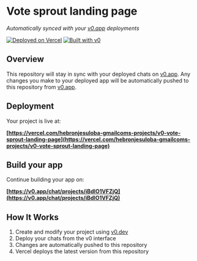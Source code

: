 # Vote sprout landing page

*Automatically synced with your [v0.app](https://v0.app) deployments*

[![Deployed on Vercel](https://img.shields.io/badge/Deployed%20on-Vercel-black?style=for-the-badge&logo=vercel)](https://vercel.com/hebronjesuloba-gmailcoms-projects/v0-vote-sprout-landing-page)
[![Built with v0](https://img.shields.io/badge/Built%20with-v0.app-black?style=for-the-badge)](https://v0.app/chat/projects/iBdlO1VFZjQ)

## Overview

This repository will stay in sync with your deployed chats on [v0.app](https://v0.app).
Any changes you make to your deployed app will be automatically pushed to this repository from [v0.app](https://v0.app).

## Deployment

Your project is live at:

**[https://vercel.com/hebronjesuloba-gmailcoms-projects/v0-vote-sprout-landing-page](https://vercel.com/hebronjesuloba-gmailcoms-projects/v0-vote-sprout-landing-page)**

## Build your app

Continue building your app on:

**[https://v0.app/chat/projects/iBdlO1VFZjQ](https://v0.app/chat/projects/iBdlO1VFZjQ)**

## How It Works

1. Create and modify your project using [v0.dev](https://v0.dev)
2. Deploy your chats from the v0 interface
3. Changes are automatically pushed to this repository
4. Vercel deploys the latest version from this repository
